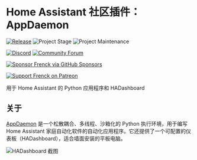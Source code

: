# Home Assistant 社区插件：AppDaemon

[![Release][release-shield]][release] ![Project Stage][project-stage-shield] ![Project Maintenance][maintenance-shield]

[![Discord][discord-shield]][discord] [![Community Forum][forum-shield]][forum]

[![Sponsor Frenck via GitHub Sponsors][github-sponsors-shield]][github-sponsors]

[![Support Frenck on Patreon][patreon-shield]][patreon]

用于 Home Assistant 的 Python 应用程序和 HADashboard

## 关于

[AppDaemon][appdaemon] 是一个松散耦合、多线程、沙箱化的 Python 执行环境，用于编写 Home Assistant 家庭自动化软件的自动化应用程序。它还提供了一个可配置的仪表板（HADashboard），适合墙面安装的平板电脑。

![HADashboard 截图][screenshot]

[appdaemon]: https://appdaemon.readthedocs.io
[discord-shield]: https://img.shields.io/discord/478094546522079232.svg
[discord]: https://discord.me/hassioaddons
[forum-shield]: https://img.shields.io/badge/community-forum-brightgreen.svg
[forum]: https://community.home-assistant.io/t/home-assistant-community-add-on-appdaemon-4/163259?u=frenck
[github-sponsors-shield]: https://frenck.dev/wp-content/uploads/2019/12/github_sponsor.png
[github-sponsors]: https://github.com/sponsors/frenck
[maintenance-shield]: https://img.shields.io/maintenance/yes/2025.svg
[patreon-shield]: https://frenck.dev/wp-content/uploads/2019/12/patreon.png
[patreon]: https://www.patreon.com/frenck
[project-stage-shield]: https://img.shields.io/badge/project%20stage-experimental-yellow.svg
[release-shield]: https://img.shields.io/badge/version-v0.17.2-blue.svg
[release]: https://github.com/hassio-addons/addon-appdaemon/tree/v0.17.2
[screenshot]: https://github.com/hassio-addons/addon-appdaemon/raw/main/images/screenshot.png